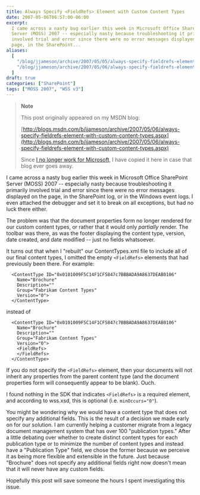```yaml
---
title: Always Specify <FieldRefs> Element with Custom Content Types
date: 2007-05-06T06:57:00-06:00
excerpt:
  I came across a nasty bug earlier this week in Microsoft Office SharePoint
  Server (MOSS) 2007 -- especially nasty because troubleshooting it primarily
  involved trial and error since there were no error messages displayed on the
  page, in the SharePoint...
aliases:
  [
    "/blog/jjameson/archive/2007/05/05/always-specify-fieldrefs-element-with-custom-content-types.aspx",
    "/blog/jjameson/archive/2007/05/06/always-specify-fieldrefs-element-with-custom-content-types.aspx",
  ]
draft: true
categories: ["SharePoint"]
tags: ["MOSS 2007", "WSS v3"]
---
```


> **Note**
>
> This post originally appeared on my MSDN blog:
>
> [http://blogs.msdn.com/b/jjameson/archive/2007/05/06/always-specify-fieldrefs-element-with-custom-content-types.aspx](http://blogs.msdn.com/b/jjameson/archive/2007/05/06/always-specify-fieldrefs-element-with-custom-content-types.aspx)
>
> Since
> [I no longer work for Microsoft](/blog/jjameson/2011/09/02/last-day-with-microsoft),
> I have copied it here in case that blog ever goes away.

I came across a nasty bug earlier this week in Microsoft Office SharePoint
Server (MOSS) 2007 -- especially nasty because troubleshooting it primarily
involved trial and error since there were no error messages displayed on the
page, in the SharePoint log, or in the Windows event logs. I even attached the
debugger and set it to break on all exceptions, but had no luck there either.

The problem was that the document properties form no longer rendered for our
custom content types, or rather that it would only *partially* render. The
toolbar was there, as was the footer displaying the content type, version, date
created, and date modified -- just no fields whatsoever.

It turns out that when I "rebuilt" our ContentTypes.xml file to include all of
our final content types, I omitted the empty `<FieldRefs>` elements that had
previously been there. For example:

```
  <ContentType ID="0x0101009F5C14F1CF5847c7BBBADA9A8637DEAB0106"
    Name="Brochure"
    Description=""
    Group="Fabrikam Content Types"
    Version="0">
  </ContentType>
```

instead of

```
  <ContentType ID="0x0101009F5C14F1CF5847c7BBBADA9A8637DEAB0106"
    Name="Brochure"
    Description=""
    Group="Fabrikam Content Types"
    Version="0">
    <FieldRefs>
    </FieldRefs>
  </ContentType>
```

If you do not specify the `<FieldRefs>` element, then your documents will not
inherit any properties from the parent content type (and the document properties
form will consequently appear to be blank). Ouch.

I found nothing in the SDK that indicates `<FieldRefs>` is a required element,
and according to wss.xsd, this is optional (i.e. `minOccurs="0"`).

You might be wondering why we would have a content type that does not specify
any additional fields. This is the result of a decision we made early on for our
solution. I am currently helping a customer migrate from a legacy document
management system that has over 100 "publication types." After a little debating
over whether to create distinct content types for each publication type or to
minimize the number of content types and instead have a "Publication Type"
field, we chose the former because we perceive it as being more flexible and
extensible in the future. Just because "Brochure" does not specify any
additional fields right now doesn't mean that it will never have any custom
fields.

Hopefully this post will save someone the hours I spent investigating this
issue.
